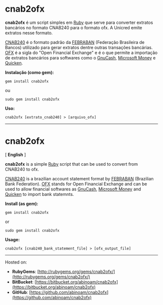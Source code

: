 
cnab2ofx 
========

**cnab2ofx** é um script simples em [Ruby][1] que serve para converter extratos bancários no formato CNAB240 para o formato ofx.
A Unicred emite extratos nesse formato.

[CNAB240][2] é o formato padrão da [FEBRABAN][3] (Federação Brasileira de Bancos) utilizado para gerar extratos dentre outras transações bancárias.
[OFX][4] é a sigla do "Open Financial Exchange" e é o que permite a importação de extratos bancários para softwares como o  [GnuCash][5], [Microsoft Money][6] e [Quicken][7].

**Instalação (como gem):**

    gem install cnab2ofx

ou
    
    sudo gem install cnab2ofx


**Uso:**

    cnab2ofx [extrato_cnab240] > [arquivo_ofx]

---------------------------------------

cnab2ofx
========
[ **English** ]

**cnab2ofx** is a simple [Ruby][1] script that can be used to convert from CNAB240 to ofx.

[CNAB240][2] is a brazilian account statement format by [FEBRABAN][3] (Brazilian Bank Federation).
[OFX][4] stands for Open Financial Exchange and can be used to allow financial softwares as [GnuCash][5], [Microsoft Money][6] and [Quicken][7] to import bank statemnts.

**Install (as gem):**

    gem install cnab2ofx
    
or

    sudo gem install cnab2ofx


**Usage:**

    cnab2ofx [cnab240_bank_statement_file] > [ofx_output_file]

---------------------------------------

Hosted on:

* __RubyGems__:   [http://rubygems.org/gems/cnab2ofx/](http://rubygems.org/gems/cnab2ofx/)
* __BitBucket__:  [https://bitbucket.org/abinoam/cnab2ofx](https://bitbucket.org/abinoam/cnab2ofx)
* __GitHub__:     [https://github.com/abinoam/cnab2ofx](https://github.com/abinoam/cnab2ofx)

[1]: http://ruby-lang.org/ "Ruby Language"
[2]: http://www.febraban.org.br/Acervo1.asp?id_texto=717&id_pagina=173 "CNAB240"
[3]: http://www.febraban.org.br "Febraban"
[4]: http://www.ofx.net/ "Open Financial Exchange"
[5]: http://www.gnucash.org/ "GnuCash - Free Accounting Software"
[6]: http://support.microsoft.com/kb/2118008 "Microsoft Money"
[7]: http://quicken.intuit.com/ "Quicken"